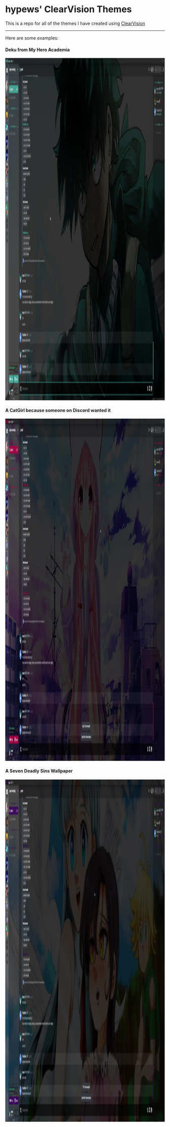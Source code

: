 <h1>hypews' ClearVision Themes</h1>

<p>This is a repo for all of the themes I have created using <a href="https://discord.gg/673e2sqBzd">ClearVision</a></p>
<hr>
<p>Here are some examples:</p>
<h4>Deku from My Hero Academia</h4>
<img src="assets/Deku.jpg" alt="Deku from My Hero Academia" width="2560" height="1080">
<br>
<h4>A CatGirl because someone on Discord wanted it</h4>
<img src="assets/Neko.jpg" alt="A CatGirl" width="2560" height="1080">
<br>
<h4>A Seven Deadly Sins Wallpaper</h4>
<img src="assets/7DS.jpg" alt="7DS" width="2560" height="1080">